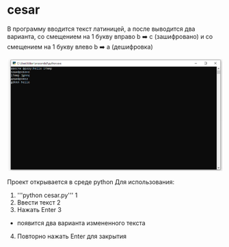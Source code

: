 # cesar
В программу вводится текст латиницей, а после выводится два варианта,
со смещением на 1 букву вправо b :arrow_right: c (зашифровано) и со смещением на 1 букву влево b :arrow_right: a (дешифровка)

![](https://github.com/lobanow/cesar/blob/master/1.png)

Проект открывается в среде python
Для использования:
1. '''python cesar.py''' 1
2. Ввести текст 2
3. Нажать Enter 3
* появится два варианта измененного текста
4. Повторно нажать Enter для закрытия
